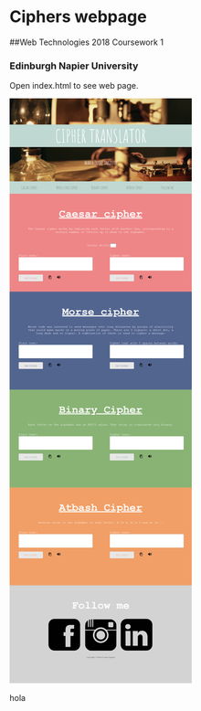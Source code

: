 # Ciphers webpage

##Web Technologies 2018 Coursework 1 

### Edinburgh Napier University

Open index.html to see web page.

![Screenshot](img/screenshot.png)

hola
